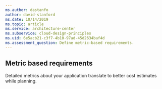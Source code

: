 ```yaml
---
ms.author: dastanfo
author: david-stanford
ms.date: 10/14/2019
ms.topic: article
ms.service: architecture-center
ms.subservice: cloud-design-principles
ms.uid: 6e5acb21-c3f7-4b10-97ad-45d2634baf4d
ms.assessment_question: Define metric-based requirements.
---
```

## Metric based requirements

Detailed metrics about your application translate to better cost estimates while planning.
